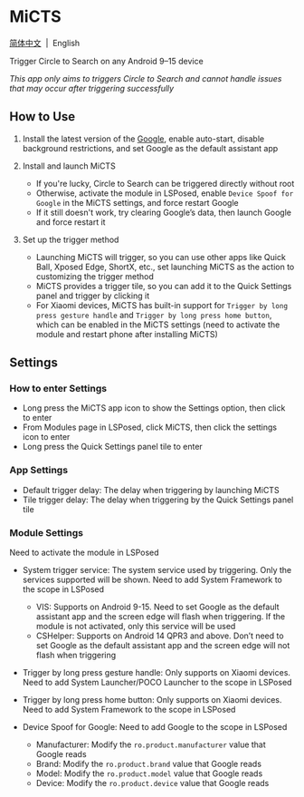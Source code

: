 # MiCTS

[简体中文](/README.md)&nbsp;&nbsp;|&nbsp;&nbsp;English

Trigger Circle to Search on any Android 9–15 device

*This app only aims to triggers Circle to Search and cannot handle issues that may occur after triggering successfully*

## How to Use

1. Install the latest version of the [Google](https://play.google.com/store/apps/details?id=com.google.android.googlequicksearchbox), enable auto-start, disable background restrictions, and set Google as the default assistant app


2. Install and launch MiCTS
   - If you're lucky, Circle to Search can be triggered directly without root
   - Otherwise, activate the module in LSPosed, enable `Device Spoof for Google` in the MiCTS settings, and force restart Google
   - If it still doesn't work, try clearing Google’s data, then launch Google and force restart it


3. Set up the trigger method
   - Launching MiCTS will trigger, so you can use other apps like Quick Ball, Xposed Edge, ShortX, etc., set launching MiCTS as the action to customizing the trigger method
   - MiCTS provides a trigger tile, so you can add it to the Quick Settings panel and trigger by clicking it
   - For Xiaomi devices, MiCTS has built-in support for `Trigger by long press gesture handle` and `Trigger by long press home button`, which can be enabled in the MiCTS settings (need to activate the module and restart phone after installing MiCTS)

## Settings

### How to enter Settings
- Long press the MiCTS app icon to show the Settings option, then click to enter
- From Modules page in LSPosed, click MiCTS, then click the settings icon to enter
- Long press the Quick Settings panel tile to enter

### App Settings
- Default trigger delay: The delay when triggering by launching MiCTS
- Tile trigger delay: The delay when triggering by the Quick Settings panel tile

### Module Settings
Need to activate the module in LSPosed
- System trigger service: The system service used by triggering. Only the services supported will be shown. Need to add System Framework to the scope in LSPosed
   - VIS: Supports on Android 9-15. Need to set Google as the default assistant app and the screen edge will flash when triggering. If the module is not activated, only this service will be used
   - CSHelper: Supports on Android 14 QPR3 and above. Don’t need to set Google as the default assistant app and the screen edge will not flash when triggering


- Trigger by long press gesture handle: Only supports on Xiaomi devices. Need to add System Launcher/POCO Launcher to the scope in LSPosed


- Trigger by long press home button: Only supports on Xiaomi devices. Need to add System Framework to the scope in LSPosed


- Device Spoof for Google: Need to add Google to the scope in LSPosed
   - Manufacturer: Modify the `ro.product.manufacturer` value that Google reads
   - Brand: Modify the `ro.product.brand` value that Google reads
   - Model: Modify the `ro.product.model` value that Google reads
   - Device: Modify the `ro.product.device` value that Google reads